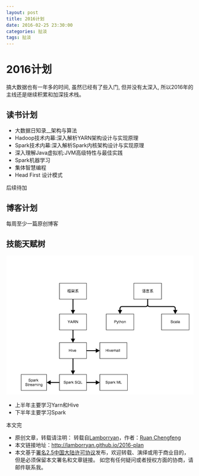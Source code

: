 ```yaml
---
layout: post
title: 2016计划
date: 2016-02-25 23:30:00
categories: 扯淡
tags: 扯淡
---
```

# 2016计划

搞大数据也有一年多的时间, 虽然已经有了些入门, 但并没有太深入, 所以2016年的主线还是继续积累和加深技术栈。

## 读书计划

* 大数据日知录__架构与算法
* Hadoop技术内幕:深入解析YARN架构设计与实现原理
* Spark技术内幕:深入解析Spark内核架构设计与实现原理
* 深入理解Java虚拟机:JVM高级特性与最佳实践
* Spark机器学习
* 集体智慧编程
* Head First 设计模式

后续待加

## 博客计划

每周至少一篇原创博客

## 技能天赋树

![img](../image/2016-plan-tianfu.jpg)

* 上半年主要学习Yarn和Hive
* 下半年主要学习Spark

本文完


* 原创文章，转载请注明： 转载自[Lamborryan](<lamborryan.github.io>)，作者：[Ruan Chengfeng](<http://lamborryan.github.io/about/>)
* 本文链接地址：http://lamborryan.github.io/2016-plan
* 本文基于[署名2.5中国大陆许可协议](<http://creativecommons.org/licenses/by/2.5/cn/>)发布，欢迎转载、演绎或用于商业目的，但是必须保留本文署名和文章链接。 如您有任何疑问或者授权方面的协商，请邮件联系我。
